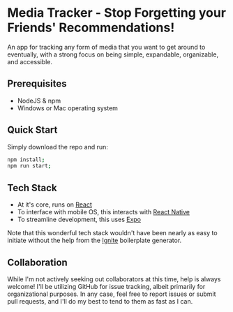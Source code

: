 # Media Tracker - Stop Forgetting your Friends' Recommendations!

An app for tracking any form of media that you want to get around to eventually,
with a strong focus on being simple, expandable, organizable, and accessible.

## Prerequisites

- NodeJS & npm
- Windows or Mac operating system

## Quick Start

Simply download the repo and run:

``` sh
npm install;
npm run start;
```

## Tech Stack

- At it's core, runs on [React](https://reactjs.org/)
- To interface with mobile OS, this interacts with [React Native](https://reactnative.dev/)
- To streamline development, this uses [Expo](https://expo.dev/)

Note that this wonderful tech stack wouldn't have been nearly as easy to
initiate without the help from the
[Ignite](https://github.com/infinitered/ignite) boilerplate generator.

## Collaboration

While I'm not actively seeking out collaborators at this time, help is always
welcome! I'll be utilizing GitHub for issue tracking, albeit primarily for
organizational purposes. In any case, feel free to report issues or submit pull
requests, and I'll do my best to tend to them as fast as I can.

